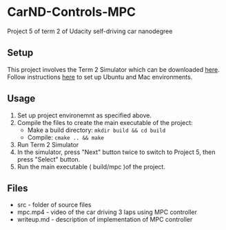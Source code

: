 # CarND-Controls-MPC
Project 5 of term 2 of Udacity self-driving car nanodegree

## Setup

This project involves the Term 2 Simulator which can be downloaded [here](https://github.com/udacity/self-driving-car-sim/releases).
Follow instructions [here](https://github.com/udacity/CarND-MPC-Project) to set up Ubuntu and Mac environments.

## Usage

1. Set up project environemnt as specified above.
2. Compile the files to create the main executable of the project:
    * Make a build directory: `mkdir build && cd build`
    * Compile: `cmake .. && make`
3. Run Term 2 Simulator
4. In the simulator, press "Next" button twice to switch to Project 5, then press "Select" button.
5. Run the main executable ( build/mpc )of the project.

## Files

* src - folder of source files
* mpc.mp4 - video of the car driving 3 laps using MPC controller
* writeup.md - description of implementation of MPC controller
